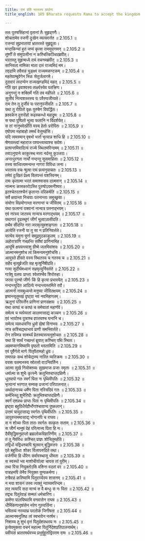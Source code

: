 ```yaml
---
title: रामं प्रति भरतस्य प्रार्थना
title_english: 105 Bharata requests Rama to accept the kingdom

---
```

<div class="audioEmbed"  caption="श्रीराम-हरिसीताराममूर्ति-घनपाठिभ्यां वचनम्" src="https://archive.org/download/Ramayana-recitation-Sriram-harisItArAmamUrti-Ghanapaati-v2/Kanda_2/Kanda_2_AYK-105-Ramam_Prathi_Bharathasya_Pradhanaa.mp3"></div>

ततः पुरुषसिंहानां वृतानां तैः सुहृद्गणैः।  
शोचतामेव रजनी दुःखेन व्यत्यवर्त्तत ॥ 2.105.1 ॥   
रजन्यां सुप्रभातायां भ्रातरस्ते सुहृद्वृताः।  
मन्दाकिन्यां हुतं जप्यं कृत्वा राममुपागमन् ॥ 2.105.2 ॥   
तूष्णीं ते समुपासीना न कश्चित्किञ्चिदब्रवीत्।  
भरतस्तु सुहृन्मध्ये रामं वचनमब्रवीत् ॥ 2.105.3 ॥   
सान्त्विता मामिका माता दत्तं राज्यमिदं मम।  
तद्ददामि तवैवाहं भुङ्क्ष्व राज्यमकण्टकम् ॥ 2.105.4 ॥   
महतेवाम्बुवेगेन भिन्नः सेतुर्जलागमे।  
दुरावारं त्वदन्येन राज्यखण्डमिदं महत् ॥ 2.105.5 ॥   
गतिं खर इवाश्वस्य तार्क्ष्यस्येव पतत्त्रिणः।  
अनुगन्तुं न शक्तिर्मे गतिं तव महीपते ॥ 2.105.6 ॥   
सुजीवं नित्यशस्तस्य यः परैरुपजीव्यते।  
राम तेन तु दुर्जीवं यः परानुपजीवति ॥ 2.105.7 ॥   
यथा तु रोपितो वृक्षः पुरुषेण विवर्द्धितः।  
ह्रस्वकेन दुरारोहो रूढस्कन्धो महाद्रुमः ॥ 2.105.8 ॥   
स यथा पुष्पितो भूत्वा फलानि न विदर्शयेत्।  
स तां नानुभवेत्प्रीतिं यस्य हेतोः प्ररोपितः ॥ 2.105.9 ॥   
एषोपमा महाबाहो तमर्थं वेत्तुमर्हसि।  
यदि त्वमस्मान् वृषभो भर्त्ता भृत्यान्न शाधि हि ॥ 2.105.10 ॥   
श्रेणयस्त्वां महाराज पश्यन्त्वग्र्याश्च सर्वशः।  
प्रतपन्तमिवादित्यं राज्ये स्थितमरिन्दमम् ॥ 2.105.11 ॥   
तवाऽनुयाने काकुत्स्थ मत्ता नर्दन्तु कुञ्जराः।  
अन्तःपुरगता नार्यो नन्दन्तु सुसमाहिताः ॥ 2.105.12 ॥   
तस्य साध्वित्यमन्यन्त नागरा विविधा जनाः।  
भरतस्य वचः श्रुत्वा रामं प्रत्यनुयाचतः ॥ 2.105.13 ॥   
तमेवं दुःखितं प्रेक्ष्य विलपन्तं यशस्विनम्।  
रामः कृतात्मा भरतं समाश्वासय दात्मवान् ॥ 2.105.14 ॥   
नात्मनः कामकारोऽस्ति पुरुषोऽयमनीश्वरः।  
इतश्चेतरतश्चैनं कृतान्तः परिकर्षति ॥ 2.105.15 ॥   
सर्वे क्षयान्ता निचयाः पतनान्ताः समुच्छ्रयाः।  
संयोगा विप्रयोगान्ता मरणान्तं च जीवितम् ॥ 2.105.16 ॥   
यथा फलानां पक्वानां नान्यत्र पतनाद्भयम्।  
एवं नरस्य जातस्य नान्यत्र मरणाद्भयम् ॥ 2.105.17 ॥   
यथागारं दृढस्थूणं जीर्णं भूत्वाऽवसीदति।  
तथैव सीदन्ति नरा जरामृत्युवशङ्गताः ॥ 2.105.18 ॥   
अत्येति रजनी या तु सा न प्रतिनिवर्त्तते।  
यात्येव यमुना पूर्णा समुद्रमुदकाकुलम् ॥ 2.105.19 ॥   
अहोरात्राणि गच्छन्ति सर्वेषां प्राणिनामिह।  
आयूंषि क्षपयन्त्याशु ग्रीष्मे जलमिवांशवः ॥ 2.105.20 ॥   
आत्मानमनुशोच त्वं किमन्यमनुशोचसि।  
आयुस्ते हीयते यस्य स्थितस्य च गतस्य च ॥ 2.105.21 ॥   
सहैव मृत्युर्व्रजति सह मृत्युर्निषीदति।  
गत्वा सुदीर्घमध्वानं सहमृत्युर्निवर्तते ॥ 2.105.22 ॥   
गात्रेषु वलयः प्राप्ताः श्वेताश्चैव शिरोरुहाः।  
जरया पुरुषो जीर्णः किं हि कृत्वा प्रभावयेत् ॥ 2.105.23 ॥   
नन्दन्त्युदित आदित्ये नन्दन्त्यस्तमिते रवौ।  
आत्मनो नावबुध्यन्ते मनुष्या जीवितक्षयम् ॥ 2.105.24 ॥   
हृष्यन्त्यृतुमखं दृष्ट्वा नवं नवमिहागतम्।  
ऋतूनां परिवर्त्तेन प्राणिनां प्राणसंक्षयः ॥ 2.105.25 ॥   
यथा काष्ठं च काष्ठं च समेयातां महार्णवे।  
समेत्य च व्यपेयातां कालमासाद्य कञ्चन ॥ 2.105.26 ॥   
एवं भार्याश्च पुत्राश्च ज्ञातयश्च घनानि च।  
समेत्य व्यवधावन्ति ध्रुवो ह्येषां विनाभवः ॥ 2.105.27 ॥   
नात्र कश्चिद्यथाभावं प्राणी समभिवर्त्तते।  
तेन तस्मिन्न सामर्थ्यं प्रेतस्यास्त्यनुशोचतः ॥ 2.105.28 ॥   
यथा हि सार्थं गच्छन्तं ब्रूयात् कश्चित् पथि स्थितः।  
अहमप्यागमिष्यामि पृष्ठतो भवतामिति ॥ 2.105.29 ॥   
एवं पूर्वैर्गतो मार्गः पितृपैतामहो ध्रुवः।  
तमापन्नः कथं शोचेद्यस्य नास्ति व्यतिक्रमः ॥ 2.105.30 ॥   
वयसः पतमानस्य स्रोतसो वाऽनिवर्तिनः।  
आत्मा सुखे नियोक्तव्यः सुखभाजः प्रजाः स्मृताः ॥ 2.105.31 ॥   
धर्मात्मा स शुभैः कृत्स्नैः क्रतुभिश्चाप्तदक्षिणैः।  
धूतपापो गतः स्वर्गं पिता नः पृथिवीपतिः ॥ 2.105.32 ॥   
भृत्यानां भरणात् सम्यक् प्रजानां परिपालनात्।  
अर्थादानाच्च धर्मेण पिता नस्त्रिदिवं गतः ॥ 2.105.33 ॥   
कर्मभिस्तु शुभैरिष्टैः क्रतुभिश्चाप्तदक्षिणैः।  
स्वर्गं दशरथः प्राप्तः पिता नः पृथिवीपतिः ॥ 2.105.34 ॥   
इष्ट्वा बहुविधैर्यज्ञैर्भोगांश्चावाप्य पुष्कलान्।  
उत्तमं चायुरासाद्य स्वर्गतः पृथिवीपतिः ॥ 2.105.35 ॥   
आयुरुत्तममासाद्य भोगानपि च राघवः।  
स न शोच्यः पिता तातः स्वर्गतः सत्कृतः सताम् ॥ 2.105.36 ॥   
स जीर्णं मानुषं देहं परित्यज्य पिता हि नः।  
दैवीमृद्धिमनुप्राप्तो ब्रह्मलोकविहारिणीम् ॥ 2.105.37 ॥   
तं तु नैवंविधः कश्चित् प्राज्ञः शोचितुमर्हति।  
तद्विधो यद्विधश्चापि श्रुतवान् बुद्धिमत्तरः ॥ 2.105.38 ॥   
एते बहुविधाः शोका विलापरुदिते तथा।  
वर्जनीया हि धीरेण सर्वावस्थासु धीमता ॥ 2.105.39 ॥   
स स्वस्थो भव माशोचीर्यात्वा चावस तां पुरीम्।  
तथा पित्रा नियुक्तोऽसि वशिना वदतां वर ॥ 2.105.40 ॥   
यत्राहमपि तेनैव नियुक्तः पुण्यकर्मणा।  
तत्रैवाहं करिष्यामि पितुरार्य्यस्य शासनम् ॥ 2.105.41 ॥   
न मया शासनं तस्य त्यक्तुं न्याय्यमरिन्दम।  
तत् त्वयापि सदा मान्यं स वै बन्धुः स नः पिता ॥ 2.105.42 ॥   
तद्वचः पितुरेवाहं सम्मतं धर्मचारिणः।  
कर्मणा पालयिष्यामि वनवासेन राघव ॥ 2.105.43 ॥   
धीर्मिकेणानृशंसेन नरेण गुरुवर्त्तिना।  
भवितव्यं नरव्याघ्र परलोकं जिगीषता ॥ 2.105.44 ॥   
आत्मानमनुतिष्ठ त्वं स्वभावेन नरर्षभ।  
निशाम्य तु शुभं वृत्तं पितुर्दशरथस्य नः ॥ 2.105.45 ॥   
इत्येवमुक्त्वा वचनं महात्मा पितुर्निदेशप्रतिपालनार्थम्।  
यवीयसं भ्रातरमर्थवच्च प्रभुर्मुहूर्ताद्विरराम रामः ॥ 2.105.46 ॥   